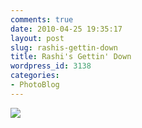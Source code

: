 ```yaml
---
comments: true
date: 2010-04-25 19:35:17
layout: post
slug: rashis-gettin-down
title: Rashi's Gettin' Down
wordpress_id: 3138
categories:
- PhotoBlog
---
```


![](http://ryanfitzer.com/main/wp-content/uploads/2010/04/2010-04-06-at-21-58-52.jpg)

